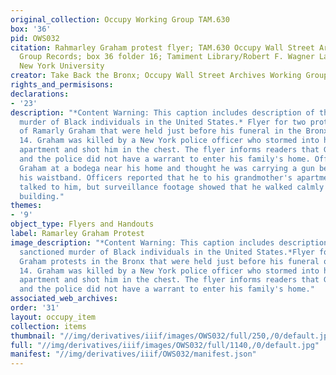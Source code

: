```yaml
---
original_collection: Occupy Working Group TAM.630
box: '36'
pid: OWS032
citation: Rahmarley Graham protest flyer; TAM.630 Occupy Wall Street Archives Working
  Group Records; box 36 folder 16; Tamiment Library/Robert F. Wagner Labor Archives,
  New York University
creator: Take Back the Bronx; Occupy Wall Street Archives Working Group
rights_and_permisisons:
declarations:
- '23'
description: "*Content Warning: This caption includes description of the state sanctioned
  murder of Black individuals in the United States.* Flyer for two protests in honor
  of Ramarly Graham that were held just before his funeral in the Bronx on February
  14. Graham was killed by a New York police officer who stormed into his grandmother's
  apartment and shot him in the chest. The flyer informs readers that Graham was unarmed
  and the police did not have a warrant to enter his family's home. Officers spotted
  Graham at a bodega near his home and thought he was carrying a gun because he adjusted
  his waistband. Officers reported that he to his grandmother's apartment after they
  talked to him, but surveillance footage showed that he walked calmly to the residential
  building."
themes:
- '9'
object_type: Flyers and Handouts
label: Ramarley Graham Protest
image_description: "*Content Warning: This caption includes description of the state
  sanctioned murder of Black individuals in the United States.*Flyer for two Ramarley
  Graham protests in the Bronx that were held just before his funeral on February
  14. Graham was killed by a New York police officer who stormed into his grandmother's
  apartment and shot him in the chest. The flyer informs readers that Graham was unarmed
  and the police did not have a warrant to enter his family's home."
associated_web_archives:
order: '31'
layout: occupy_item
collection: items
thumbnail: "//img/derivatives/iiif/images/OWS032/full/250,/0/default.jpg"
full: "//img/derivatives/iiif/images/OWS032/full/1140,/0/default.jpg"
manifest: "//img/derivatives/iiif/OWS032/manifest.json"
---
```

